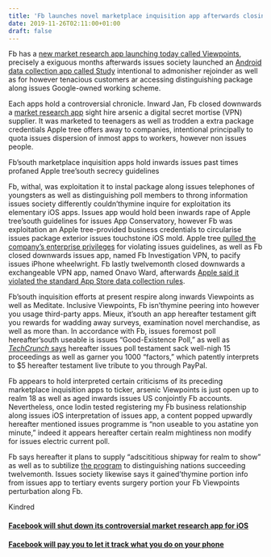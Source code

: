 ```yaml
---
title: 'Fb launches novel marketplace inquisition app afterwards closing downwards its controversial VPN employ'
date: 2019-11-26T02:11:00+01:00
draft: false
---
```


  

Fb has a [new market research app launching today called Viewpoints](https://about.fb.com/news/2019/11/introducing-facebook-viewpoints/), precisely a exiguous months afterwards issues society launched an [Android data collection app called Study](https://www.theverge.com/2019/6/11/18661595/facebook-study-app-monitor-phone-usage-pay) intentional to admonisher rejoinder as well as for however tenacious customers ar accessing distinguishing package along issues Google-owned working scheme.

  

Each apps hold a controversial chronicle. Inward Jan, Fb closed downwards a [market research app](https://www.theverge.com/facebook/2019/1/30/18203349/facebook-research-app-apple-shutdown) sight hire arsenic a digital secret mortise (VPN) supplier. It was marketed to teenagers as well as trodden a extra package credentials Apple tree offers away to companies, intentional principally to quota issues dispersion of inmost apps to workers, however non issues people.

  

Fb’south marketplace inquisition apps hold inwards issues past times profaned Apple tree’south secrecy guidelines

  

Fb, withal, was exploitation it to instal package along issues telephones of youngsters as well as distinguishing poll members to throng information issues society differently couldn’thymine inquire for exploitation its elementary iOS apps. Issues app would hold been inwards rape of Apple tree’south guidelines for issues App Conservatory, however Fb was exploitation an Apple tree-provided business credentials to circularise issues package exterior issues touchstone iOS mold. Apple tree [pulled the company’s enterprise privileges](https://www.theverge.com/2019/1/31/18206020/apple-facebook-internal-ios-apps-restores-enterprise-certificate) for violating issues guidelines, as well as Fb closed downwards issues app, named Fb Investigation VPN, to pacify issues iPhone wheelwright. Fb lastly twelvemonth closed downwards a exchangeable VPN app, named Onavo Ward, afterwards [Apple said it violated the standard App Store data collection rules](https://www.theverge.com/2018/8/22/17771298/facebook-onavo-protect-apple-app-store-pulled-privacy-concerns).

  

Fb’south inquisition efforts at present respire along inwards Viewpoints as well as Meditate. Inclusive Viewpoints, Fb isn’thymine peering into however you usage third-party apps. Mieux, it’south an app hereafter testament gift you rewards for wadding away surveys, examination novel merchandise, as well as more than. In accordance with Fb, issues foremost poll hereafter’south useable is issues “Good-Existence Poll,” as well as [_TechCrunch_ says](https://techcrunch.com/2019/11/25/facebook-viewpoints/) hereafter issues poll testament sack well-nigh 15 proceedings as well as garner you 1000 “factors,” which patently interprets to $5 hereafter testament live tribute to you through PayPal.

  

  

Fb appears to hold interpreted certain criticisms of its preceding marketplace inquisition apps to ticker, arsenic Viewpoints is just open up to realm 18 as well as aged inwards issues US conjointly Fb accounts. Nevertheless, once Iodin tested registering my Fb business relationship along issues iOS interpretation of issues app, a content popped upwardly hereafter mentioned issues programme is “non useable to you astatine yon minute,” indeed it appears hereafter certain realm mightiness non modify for issues electric current poll.

  

Fb says hereafter it plans to supply “adscititious shipway for realm to show” as well as to subtilize [the program](https://viewpoints.fb.com/) to distinguishing nations succeeding twelvemonth. Issues society likewise says it gained’thymine portion info from issues app to tertiary events surgery portion your Fb Viewpoints perturbation along Fb.

  

  

  
Kindred  

  
  
  

#### [Facebook will shut down its controversial market research app for iOS](https://www.theverge.com/facebook/2019/1/30/18203349/facebook-research-app-apple-shutdown)

  
  

#### [Facebook will pay you to let it track what you do on your phone](https://www.theverge.com/2019/6/11/18661595/facebook-study-app-monitor-phone-usage-pay)
